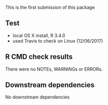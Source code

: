 This is the first submission of this package

## Test 

* local OS X install, R 3.4.0
* used Travis to check on Linux (12/06/2017)

## R CMD check results

There were no NOTEs, WARNINGs or ERRORs.

## Downstream dependencies

No downstream dependencies

